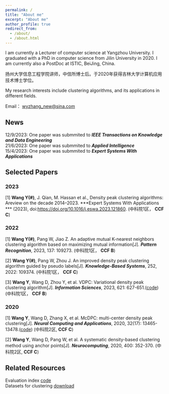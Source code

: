 ```yaml
---
permalink: /
title: "About me"
excerpt: "About me"
author_profile: true
redirect_from: 
  - /about/
  - /about.html
---
```


I am currently a Lecturer of computer science at Yangzhou University. I graduated with a PhD in computer science from Jilin University in 2020. I am currently also a PostDoc at ISTIC, BeiJing, China.   

扬州大学信息工程学院讲师，中信所博士后。于2020年获得吉林大学计算机应用技术博士学位。  

My research interests include clustering algorithms, and its applications in different fields.  

Email： wyzhang_new@sina.com
## News
12/9/2023: One paper was submmited to  ***IEEE Transactions on Knowledge and Data Engineering***  
21/6/2023: One paper was submmited to  ***Applied Intelligence***  
15/4/2023: One paper was submmited to  ***Expert Systems With Applications***  


## Selected Papers
### 2023
[1] **Wang Y(#)**, J. Qian, M. Hassan et al., Density peak clustering algorithms: Areview on the decade 2014–2023. ***Expert Systems With Applications *** (2023), doi:https://doi.org/10.1016/j.eswa.2023.121860. (中科院1区， **CCF C**)  
### 2022
[1] **Wang Y(#)**, Pang W, Jiao Z. An adaptive mutual K-nearest neighbors clustering algorithm based on maximizing mutual information[J]. ***Pattern Recognition***, 2023, 137: 109273. (中科院1区， **CCF B**)  

[2] **Wang Y(#)**, Pang W, Zhou J. An improved density peak clustering algorithm guided by pseudo labels[J]. ***Knowledge-Based Systems***, 252, 2022: 109374. (中科院1区， **CCF C**)  
  
[3] **Wang Y**, Wang D, Zhou Y, et al. VDPC: Variational density peak clustering algorithm[J]. ***Information Sciences***, 2023, 621: 627-651.([code](https://github.com/mlyizhang/VDPC))  (中科院1区， **CCF B**)     
### 2020

[1] **Wang Y**, Wang D, Zhang X, et al. McDPC: multi-center density peak clustering[J]. ***Neural Computing and Applications***, 2020, 32(17): 13465-13478.([code](https://github.com/mlyizhang/Multi-center-DPC)) (中科院2区, **CCF C**)

[2] **Wang Y**, Wang D, Pang W, et al. A systematic density-based clustering method using anchor points[J]. ***Neurocomputing***, 2020, 400: 352-370. (中科院2区, **CCF C**)  

## Related Resources
Evaluation index [code](https://github.com/mlyizhang/evaluation)  
Datasets for clustering [download](https://github.com/mlyizhang/Datasets)  
